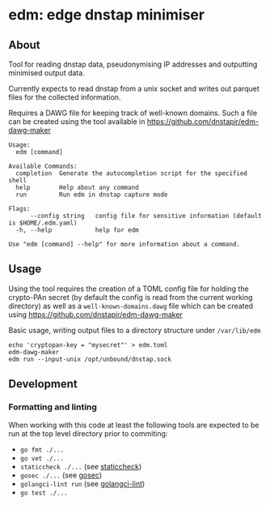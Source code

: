 # edm: edge dnstap minimiser

## About

Tool for reading dnstap data, pseudonymising IP addresses and outputting minimised output data.

Currently expects to read dnstap from a unix socket and writes out parquet
files for the collected information.

Requires a DAWG file for keeping track of well-known domains. Such a file can
be created using the tool available in
<https://github.com/dnstapir/edm-dawg-maker>

```text
Usage:
  edm [command]

Available Commands:
  completion  Generate the autocompletion script for the specified shell
  help        Help about any command
  run         Run edm in dnstap capture mode

Flags:
      --config string   config file for sensitive information (default is $HOME/.edm.yaml)
  -h, --help            help for edm

Use "edm [command] --help" for more information about a command.
```

## Usage

Using the tool requires the creation of a TOML config file for holding the
crypto-PAn secret (by default the config is read from the current working
 directory) as well as a `well-known-domains.dawg` file which can be created
using <https://github.com/dnstapir/edm-dawg-maker>

Basic usage, writing output files to a directory structure under `/var/lib/edm`

```text
echo 'cryptopan-key = "mysecret"' > edm.toml
edm-dawg-maker
edm run --input-unix /opt/unbound/dnstap.sock
```

## Development

### Formatting and linting

When working with this code at least the following tools are expected to be
run at the top level directory prior to commiting:

* `go fmt ./...`
* `go vet ./...`
* `staticcheck ./...` (see [staticcheck](https://staticcheck.io))
* `gosec ./...` (see [gosec](https://github.com/securego/gosec))
* `golangci-lint run` (see [golangci-lint](https://golangci-lint.run))
* `go test ./...`
